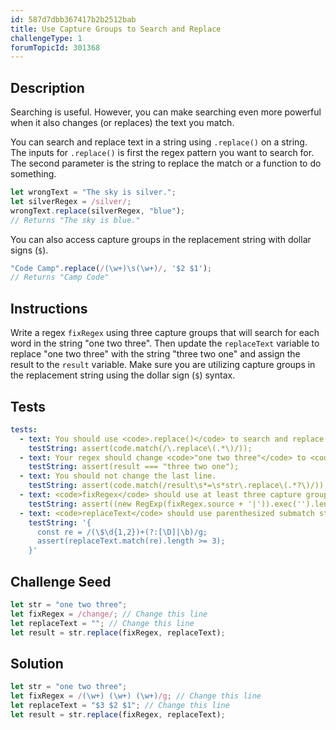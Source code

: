```yaml
---
id: 587d7dbb367417b2b2512bab
title: Use Capture Groups to Search and Replace
challengeType: 1
forumTopicId: 301368
---
```


## Description

<section id='description'>

Searching is useful. However, you can make searching even more powerful when it also changes (or replaces) the text you match.

You can search and replace text in a string using `.replace()` on a string. The inputs for `.replace()` is first the regex pattern you want to search for. The second parameter is the string to replace the match or a function to do something.

```js
let wrongText = "The sky is silver.";
let silverRegex = /silver/;
wrongText.replace(silverRegex, "blue");
// Returns "The sky is blue."
```

You can also access capture groups in the replacement string with dollar signs (`$`).

```js
"Code Camp".replace(/(\w+)\s(\w+)/, '$2 $1');
// Returns "Camp Code"
```

</section>

## Instructions

<section id='instructions'>

Write a regex `fixRegex` using three capture groups that will search for each word in the string "one two three". Then update the `replaceText` variable to replace "one two three" with the string "three two one" and assign the result to the `result` variable. Make sure you are utilizing capture groups in the replacement string using the dollar sign (`$`) syntax.

</section>

## Tests

<section id='tests'>

```yml
tests:
  - text: You should use <code>.replace()</code> to search and replace.
    testString: assert(code.match(/\.replace\(.*\)/));
  - text: Your regex should change <code>"one two three"</code> to <code>"three two one"</code>
    testString: assert(result === "three two one");
  - text: You should not change the last line.
    testString: assert(code.match(/result\s*=\s*str\.replace\(.*?\)/));
  - text: <code>fixRegex</code> should use at least three capture groups.
    testString: assert((new RegExp(fixRegex.source + '|')).exec('').length - 1 >= 3);
  - text: <code>replaceText</code> should use parenthesized submatch string(s) (i.e. the nth parenthesized submatch string, $n, corresponds to the nth capture group).
    testString: '{
      const re = /(\$\d{1,2})+(?:[\D]|\b)/g;
      assert(replaceText.match(re).length >= 3);
    }'

```

</section>

## Challenge Seed

<section id='challengeSeed'>

<div id='js-seed'>

```js
let str = "one two three";
let fixRegex = /change/; // Change this line
let replaceText = ""; // Change this line
let result = str.replace(fixRegex, replaceText);
```

</div>

</section>

## Solution

<section id='solution'>

```js
let str = "one two three";
let fixRegex = /(\w+) (\w+) (\w+)/g; // Change this line
let replaceText = "$3 $2 $1"; // Change this line
let result = str.replace(fixRegex, replaceText);
```

</section>
